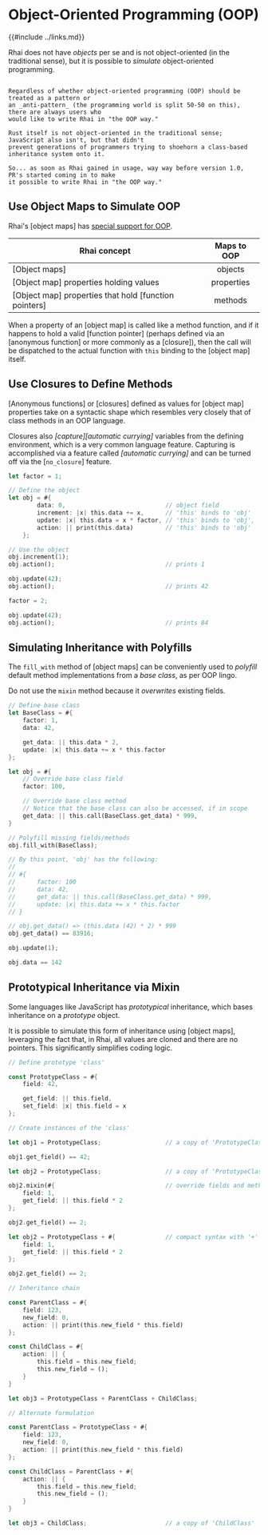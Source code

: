 Object-Oriented Programming (OOP)
=================================

{{#include ../links.md}}

Rhai does not have _objects_ per se and is not object-oriented (in the traditional sense),
but it is possible to _simulate_ object-oriented programming.

```admonish question.small "To OOP or not to OOP, that is the question."

Regardless of whether object-oriented programming (OOP) should be treated as a pattern or
an _anti-pattern_ (the programming world is split 50-50 on this), there are always users who
would like to write Rhai in "the OOP way."

Rust itself is not object-oriented in the traditional sense; JavaScript also isn't, but that didn't
prevent generations of programmers trying to shoehorn a class-based inheritance system onto it.

So... as soon as Rhai gained in usage, way way before version 1.0, PR's started coming in to make
it possible to write Rhai in "the OOP way."
```


Use Object Maps to Simulate OOP
-------------------------------

Rhai's [object maps] has [special support for OOP]({{rootUrl}}/language/object-maps-oop.md).

| Rhai concept                                          | Maps to OOP |
| ----------------------------------------------------- | :---------: |
| [Object maps]                                         |   objects   |
| [Object map] properties holding values                | properties  |
| [Object map] properties that hold [function pointers] |   methods   |

When a property of an [object map] is called like a method function, and if it happens to hold a
valid [function pointer] (perhaps defined via an [anonymous function] or more commonly as a [closure]),
then the call will be dispatched to the actual function with `this` binding to the
[object map] itself.


Use Closures to Define Methods
------------------------------

[Anonymous functions] or [closures] defined as values for [object map] properties take on a
syntactic shape which resembles very closely that of class methods in an OOP language.

Closures also _[capture][automatic currying]_ variables from the defining environment, which is a
very common language feature.  Capturing is accomplished via a feature called _[automatic currying]_
and can be turned off via the [`no_closure`] feature.

```rust
let factor = 1;

// Define the object
let obj = #{
        data: 0,                            // object field
        increment: |x| this.data += x,      // 'this' binds to 'obj'
        update: |x| this.data = x * factor, // 'this' binds to 'obj', 'factor' is captured
        action: || print(this.data)         // 'this' binds to 'obj'
    };

// Use the object
obj.increment(1);
obj.action();                               // prints 1

obj.update(42);
obj.action();                               // prints 42

factor = 2;

obj.update(42);
obj.action();                               // prints 84
```


Simulating Inheritance with Polyfills
-------------------------------------

The `fill_with` method of [object maps] can be conveniently used to _polyfill_ default method
implementations from a _base class_, as per OOP lingo.

Do not use the `mixin` method because it _overwrites_ existing fields.

```rust
// Define base class
let BaseClass = #{
    factor: 1,
    data: 42,

    get_data: || this.data * 2,
    update: |x| this.data += x * this.factor
};

let obj = #{
    // Override base class field
    factor: 100,

    // Override base class method
    // Notice that the base class can also be accessed, if in scope
    get_data: || this.call(BaseClass.get_data) * 999,
}

// Polyfill missing fields/methods
obj.fill_with(BaseClass);

// By this point, 'obj' has the following:
//
// #{
//      factor: 100
//      data: 42,
//      get_data: || this.call(BaseClass.get_data) * 999,
//      update: |x| this.data += x * this.factor
// }

// obj.get_data() => (this.data (42) * 2) * 999
obj.get_data() == 83916;

obj.update(1);

obj.data == 142
```


Prototypical Inheritance via Mixin
----------------------------------

Some languages like JavaScript has _prototypical_ inheritance, which bases inheritance on a
_prototype_ object.

It is possible to simulate this form of inheritance using [object maps], leveraging the fact that,
in Rhai, all values are cloned and there are no pointers. This significantly simplifies coding logic.

```rust
// Define prototype 'class'

const PrototypeClass = #{
    field: 42,

    get_field: || this.field,
    set_field: |x| this.field = x
};

// Create instances of the 'class'

let obj1 = PrototypeClass;                  // a copy of 'PrototypeClass'

obj1.get_field() == 42;

let obj2 = PrototypeClass;                  // a copy of 'PrototypeClass'

obj2.mixin(#{                               // override fields and methods
    field: 1,
    get_field: || this.field * 2
};

obj2.get_field() == 2;

let obj2 = PrototypeClass + #{              // compact syntax with '+'
    field: 1,
    get_field: || this.field * 2
};

obj2.get_field() == 2;

// Inheritance chain

const ParentClass = #{
    field: 123,
    new_field: 0,
    action: || print(this.new_field * this.field)
};

const ChildClass = #{
    action: || {
        this.field = this.new_field;
        this.new_field = ();
    }
}

let obj3 = PrototypeClass + ParentClass + ChildClass;

// Alternate formulation

const ParentClass = PrototypeClass + #{
    field: 123,
    new_field: 0,
    action: || print(this.new_field * this.field)
};

const ChildClass = ParentClass + #{
    action: || {
        this.field = this.new_field;
        this.new_field = ();
    }
}

let obj3 = ChildClass;                      // a copy of 'ChildClass'
```
